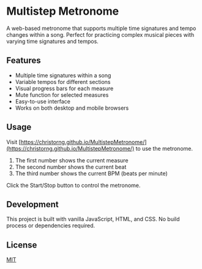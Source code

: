 # Multistep Metronome

A web-based metronome that supports multiple time signatures and tempo changes within a song. Perfect for practicing complex musical pieces with varying time signatures and tempos.

## Features

- Multiple time signatures within a song
- Variable tempos for different sections
- Visual progress bars for each measure
- Mute function for selected measures
- Easy-to-use interface
- Works on both desktop and mobile browsers

## Usage

Visit [https://christorng.github.io/MultistepMetronome/](https://christorng.github.io/MultistepMetronome/) to use the metronome.

1. The first number shows the current measure
2. The second number shows the current beat
3. The third number shows the current BPM (beats per minute)

Click the Start/Stop button to control the metronome.

## Development

This project is built with vanilla JavaScript, HTML, and CSS. No build process or dependencies required.

## License

[MIT](LICENSE)